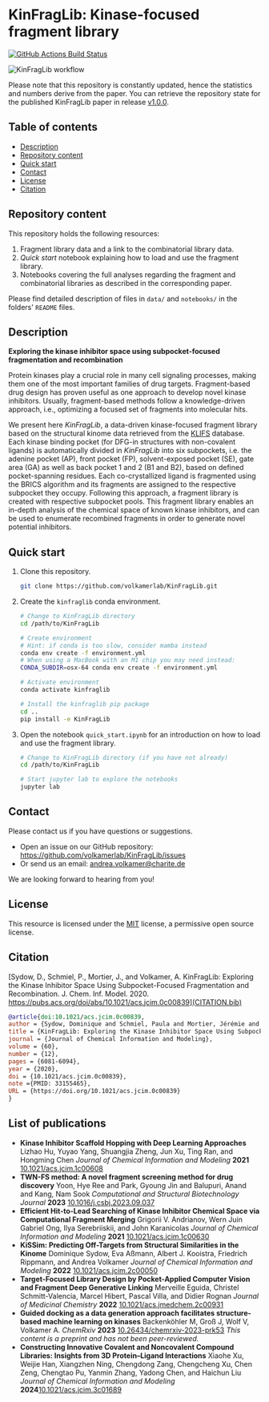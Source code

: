 # KinFragLib: Kinase-focused fragment library

[![GitHub Actions Build Status](https://github.com/volkamerlab/KinFragLib/workflows/CI/badge.svg)](https://github.com/volkamerlab/KinFragLib/actions?query=workflow%3ACI)

![KinFragLib workflow](./docs/img/toc_github_kinfraglib.png)

Please note that this repository is constantly updated, hence the statistics and numbers derive from the paper. You can retrieve the repository state for the published KinFragLib paper in release [v1.0.0](https://github.com/volkamerlab/KinFragLib/releases/tag/v1.0.0).

## Table of contents

- [Description](#description)
- [Repository content](#repository-content)
- [Quick start](#quick-start)
- [Contact](#contact)
- [License](#license)
- [Citation](#citation)

## Repository content

This repository holds the following resources:  

1. Fragment library data and a link to the combinatorial library data.
2. *Quick start* notebook explaining how to load and use the fragment library.  
3. Notebooks covering the full analyses regarding the fragment and combinatorial libraries as described in 
the corresponding paper.  
    
Please find detailed description of files in `data/` and `notebooks/` in the folders' `README` files.

## Description

**Exploring the kinase inhibitor space using subpocket-focused fragmentation and recombination**

Protein kinases play a crucial role in many cell signaling processes, 
making them one of the most important families of drug targets.
Fragment-based drug design has proven useful as one approach to develop novel kinase inhibitors. 
Usually, fragment-based methods follow a knowledge-driven approach, i.e., optimizing a focused set of fragments into 
molecular hits. 

We present here *KinFragLib*, a data-driven kinase-focused fragment library based on the structural kinome data 
retrieved from the [KLIFS](https://klifs.vu-compmedchem.nl) database.
Each kinase binding pocket (for DFG-in structures with non-covalent ligands) is automatically divided in *KinFragLib* 
into six subpockets, i.e. the adenine pocket (AP), front pocket (FP), solvent-exposed pocket (SE), gate area (GA) as 
well as back pocket 1 and 2 (B1 and B2), based on defined pocket-spanning residues.
Each co-crystallized ligand is fragmented using the BRICS algorithm and its fragments are assigned to the respective 
subpocket they occupy. 
Following this approach, a fragment library is created with respective subpocket pools. This fragment library enables 
an in-depth analysis of the chemical space of known kinase inhibitors, and can be used to enumerate recombined 
fragments in order to generate novel potential inhibitors.

## Quick start

1. Clone this repository.

    ```bash
    git clone https://github.com/volkamerlab/KinFragLib.git
    ```

2. Create the `kinfraglib` conda environment. 

    ```bash
    # Change to KinFragLib directory
    cd /path/to/KinFragLib   
 
    # Create environment
    # Hint: if conda is too slow, consider mamba instead
    conda env create -f environment.yml
    # When using a MacBook with an M1 chip you may need instead:
    CONDA_SUBDIR=osx-64 conda env create -f environment.yml

    # Activate environment
    conda activate kinfraglib

    # Install the kinfraglib pip package
    cd ..
    pip install -e KinFragLib
    ```

3. Open the notebook `quick_start.ipynb` for an introduction on how to load and use the fragment library.

    ```bash
    # Change to KinFragLib directory (if you have not already)
    cd /path/to/KinFragLib
 
    # Start jupyter lab to explore the notebooks
    jupyter lab
    ```

## Contact

Please contact us if you have questions or suggestions.

* Open an issue on our GitHub repository: https://github.com/volkamerlab/KinFragLib/issues
* Or send us an email: andrea.volkamer@charite.de

We are looking forward to hearing from you!

## License

This resource is licensed under the [MIT](https://opensource.org/licenses/MIT) license, a permissive open source license.

## Citation

[Sydow, D., Schmiel, P., Mortier, J., and Volkamer, A. KinFragLib: Exploring the Kinase Inhibitor Space Using Subpocket-Focused Fragmentation and Recombination. J. Chem. Inf. Model. 2020. https://pubs.acs.org/doi/abs/10.1021/acs.jcim.0c00839](CITATION.bib)

```bib
@article{doi:10.1021/acs.jcim.0c00839,
author = {Sydow, Dominique and Schmiel, Paula and Mortier, Jérémie and Volkamer, Andrea},
title = {KinFragLib: Exploring the Kinase Inhibitor Space Using Subpocket-Focused Fragmentation and Recombination},
journal = {Journal of Chemical Information and Modeling},
volume = {60},
number = {12},
pages = {6081-6094},
year = {2020},
doi = {10.1021/acs.jcim.0c00839},
note ={PMID: 33155465},
URL = {https://doi.org/10.1021/acs.jcim.0c00839}
}
```
## List of publications
- **Kinase Inhibitor Scaffold Hopping with Deep Learning Approaches**
Lizhao Hu, Yuyao Yang, Shuangjia Zheng, Jun Xu, Ting Ran, and Hongming Chen
*Journal of Chemical Information and Modeling* **2021**
[10.1021/acs.jcim.1c00608](https://pubs.acs.org/doi/full/10.1021/acs.jcim.1c00608)
- **TWN-FS method: A novel fragment screening method for drug discovery** 
Yoon, Hye Ree and Park, Gyoung Jin and Balupuri, Anand and Kang, Nam Sook
*Computational and Structural Biotechnology Journal* **2023**
[10.1016/j.csbj.2023.09.037](https://doi.org/10.1016/j.csbj.2023.09.037)
- **Efficient Hit-to-Lead Searching of Kinase Inhibitor Chemical Space via Computational Fragment Merging**
Grigorii V. Andrianov, Wern Juin Gabriel Ong, Ilya Serebriiskii, and John Karanicolas
*Journal of Chemical Information and Modeling* **2021** 
[10.1021/acs.jcim.1c00630](https://doi.org/10.1021/acs.jcim.1c00630)
- **KiSSim: Predicting Off-Targets from Structural Similarities in the Kinome**
Dominique Sydow, Eva Aßmann, Albert J. Kooistra, Friedrich Rippmann, and Andrea Volkamer
*Journal of Chemical Information and Modeling* **2022** 
[10.1021/acs.jcim.2c00050](https://10.1021/acs.jcim.2c00050)
- **Target-Focused Library Design by Pocket-Applied Computer Vision and Fragment Deep Generative Linking**
Merveille Eguida, Christel Schmitt-Valencia, Marcel Hibert, Pascal Villa, and Didier Rognan
*Journal of Medicinal Chemistry* **2022** 
[10.1021/acs.jmedchem.2c00931](https://pubs.acs.org/doi/10.1021/acs.jmedchem.2c00931)
- **Guided docking as a data generation approach facilitates structure-based machine learning on kinases**
Backenköhler M, Groß J, Wolf V, Volkamer A. 
*ChemRxiv* **2023**
[10.26434/chemrxiv-2023-prk53](https://chemrxiv.org/engage/chemrxiv/article-details/658441f7e9ebbb4db96d98e8)  *This content is a preprint and has not been peer-reviewed.*
- **Constructing Innovative Covalent and Noncovalent Compound Libraries: Insights from 3D Protein–Ligand Interactions** Xiaohe Xu, Weijie Han, Xiangzhen Ning, Chengdong Zang, Chengcheng Xu, Chen Zeng, Chengtao Pu, Yanmin Zhang, Yadong Chen, and Haichun Liu *Journal of Chemical Information and Modeling* **2024**[10.1021/acs.jcim.3c01689](https://pubs.acs.org/doi/10.1021/acs.jcim.3c01689)




